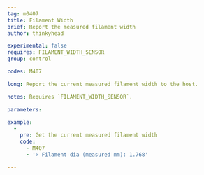 ```yaml
---
tag: m0407
title: Filament Width
brief: Report the measured filament width
author: thinkyhead

experimental: false
requires: FILAMENT_WIDTH_SENSOR
group: control

codes: M407

long: Report the current measured filament width to the host.

notes: Requires `FILAMENT_WIDTH_SENSOR`.

parameters:

example:
  -
    pre: Get the current measured filament width
    code:
      - M407
      - '> Filament dia (measured mm): 1.768'

---
```

